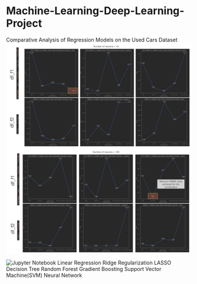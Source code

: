 # Machine-Learning-Deep-Learning-Project
Comparative Analysis of Regression Models on the Used Cars Dataset
![10 neurons](https://github.com/Dherya27/Machine-Learning-Deep-Learning-Project/blob/main/Neural_network_10_neurons_results.jpg)
![100_neurons](https://github.com/Dherya27/Machine-Learning-Deep-Learning-Project/blob/main/Neural_network_100_neurons_results..jpg)


![Jupyter Notebook](https://github.com/Dherya27/Machine-Learning-Deep-Learning-Project/blob/main/Final_Project_ML.ipynb)
Linear Regression
Ridge Regularization
LASSO
Decision Tree
Random Forest
Gradient Boosting
Support Vector Machine(SVM)
Neural Network
